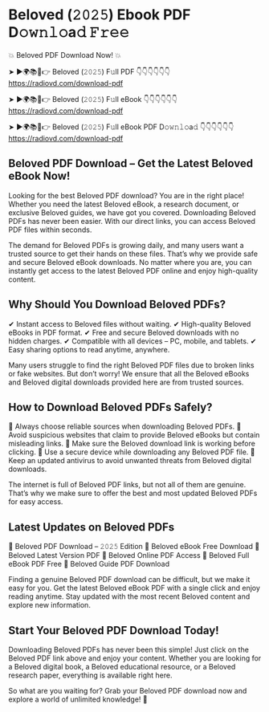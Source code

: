 # Beloved (𝟸𝟶𝟸𝟻) Ebook PDF D𝚘𝚠𝚗𝚕𝚘a𝚍 𝙵𝚛𝚎𝚎

💥 Beloved PDF Download Now! 💥

➤ ►🌍📚📱👉 Beloved (𝟸𝟶𝟸𝟻) F𝚞ll PDF 👇👇👇👇👇👇
https://radiovd.com/download-pdf

➤ ►🌍📚📱👉 Beloved (𝟸𝟶𝟸𝟻) F𝚞ll eBook 👇👇👇👇👇👇
https://radiovd.com/download-pdf

➤ ►🌍📚📱👉 Beloved (𝟸𝟶𝟸𝟻) F𝚞ll eBook PDF D𝚘𝚠𝚗𝚕𝚘a𝚍 👇👇👇👇👇👇
https://radiovd.com/download-pdf

## Beloved PDF Download – Get the Latest Beloved eBook Now!

Looking for the best Beloved PDF download? You are in the right place! Whether you need the latest Beloved eBook, a research document, or exclusive Beloved guides, we have got you covered. Downloading Beloved PDFs has never been easier. With our direct links, you can access Beloved PDF files within seconds.

The demand for Beloved PDFs is growing daily, and many users want a trusted source to get their hands on these files. That’s why we provide safe and secure Beloved eBook downloads. No matter where you are, you can instantly get access to the latest Beloved PDF online and enjoy high-quality content.

## Why Should You Download Beloved PDFs?

✔ Instant access to Beloved files without waiting.
✔ High-quality Beloved eBooks in PDF format.
✔ Free and secure Beloved downloads with no hidden charges.
✔ Compatible with all devices – PC, mobile, and tablets.
✔ Easy sharing options to read anytime, anywhere.

Many users struggle to find the right Beloved PDF files due to broken links or fake websites. But don’t worry! We ensure that all the Beloved eBooks and Beloved digital downloads provided here are from trusted sources.

## How to Download Beloved PDFs Safely?

📌 Always choose reliable sources when downloading Beloved PDFs.
📌 Avoid suspicious websites that claim to provide Beloved eBooks but contain misleading links.
📌 Make sure the Beloved download link is working before clicking.
📌 Use a secure device while downloading any Beloved PDF file.
📌 Keep an updated antivirus to avoid unwanted threats from Beloved digital downloads.

The internet is full of Beloved PDF links, but not all of them are genuine. That’s why we make sure to offer the best and most updated Beloved PDFs for easy access.

## Latest Updates on Beloved PDFs

🔹 Beloved PDF Download – 𝟸𝟶𝟸𝟻 Edition
🔹 Beloved eBook Free Download
🔹 Beloved Latest Version PDF
🔹 Beloved Online PDF Access
🔹 Beloved Full eBook PDF Free
🔹 Beloved Guide PDF Download

Finding a genuine Beloved PDF download can be difficult, but we make it easy for you. Get the latest Beloved eBook PDF with a single click and enjoy reading anytime. Stay updated with the most recent Beloved content and explore new information.

## Start Your Beloved PDF Download Today!

Downloading Beloved PDFs has never been this simple! Just click on the Beloved PDF link above and enjoy your content. Whether you are looking for a Beloved digital book, a Beloved educational resource, or a Beloved research paper, everything is available right here.

So what are you waiting for? Grab your Beloved PDF download now and explore a world of unlimited knowledge! 🚀